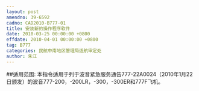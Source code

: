 ```yaml
---
layout: post
amendno: 39-6592
cadno: CAD2010-B777-01
title: 安装新的操作程序软件
date: 2010-03-25 00:00:00 +0800
effdate: 2010-04-01 00:00:00 +0800
tag: B777
categories: 民航中南地区管理局适航审定处
author: 朱江
---
```


##适用范围:
本指令适用于列于波音紧急服务通告777-22A0024（2010年1月22日颁发）的波音777-200，-200LR，-300，-300ER和777F飞机。

